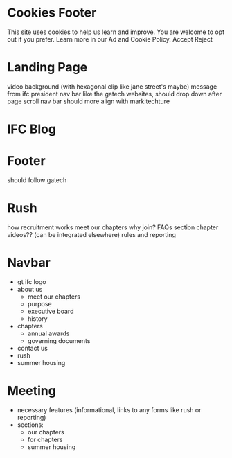 # Cookies Footer
This site uses cookies to help us learn and improve. You are welcome to opt out if you prefer. Learn more in our Ad and Cookie Policy.
Accept
Reject

# Landing Page
video background (with hexagonal clip like jane street's maybe)
message from ifc president
nav bar like the gatech websites, should drop down after page scroll
nav bar should more align with markitechture

# IFC Blog

# Footer
should follow gatech

# Rush
how recruitment works
meet our chapters
why join?
FAQs section
chapter videos?? (can be integrated elsewhere)
rules and reporting

# Navbar
- gt ifc logo
- about us
    - meet our chapters
    - purpose
    - executive board
    - history
- chapters
    - annual awards
    - governing documents
- contact us
- rush
- summer housing

# Meeting
- necessary features (informational, links to any forms like rush or reporting)
- sections:
    - our chapters
    - for chapters
    - summer housing
